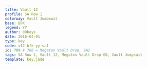 ```yaml
---
title: Vault 12
profile: SA Row 1
colorway: Vault Jumpsuit
base: BFK
legend: YY
author: 00keys
date: 2016-04-01
type: key
code: v12-bfk-yy-sa1
id: 709 # 700 = Megaton Vault Drop, SA1
tags: SA Row 1, Vault 12, Megaton Vault Drop GB, Vault Jumpsuit
template: key.jade
---     
```

